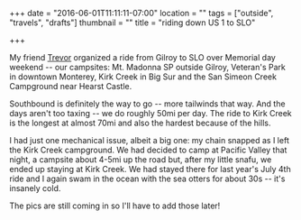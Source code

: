 +++
date = "2016-06-01T11:11:11-07:00"
location = ""
tags = ["outside", "travels", "drafts"]
thumbnail = ""
title = "riding down US 1 to SLO"

+++

My friend [Trevor](http://trevorshp.com) organized a ride from Gilroy to SLO
over Memorial day weekend -- our campsites:
Mt. Madonna SP outside Gilroy,
Veteran's Park in downtown Monterey,
Kirk Creek in Big Sur
and the San Simeon Creek Campground near Hearst Castle.

<!--more-->

Southbound is definitely the way to go -- more tailwinds that way.
And the days aren't too taxing -- we do roughly 50mi per day.
The ride to Kirk Creek is the longest at almost 70mi
and also the hardest because of the hills.

I had just one mechanical issue, albeit a big one:
my chain snapped as I left the Kirk Creek campground.
We had decided to camp at Pacific Valley that night,
a campsite about 4-5mi up the road but, after my little snafu,
we ended up staying at Kirk Creek.
We had stayed there for last year's July 4th ride
and I again swam in the ocean with the sea otters for about 30s -- it's insanely cold.

The pics are still coming in so I'll have to add those later!
